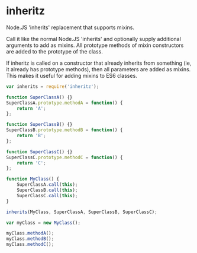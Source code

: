 # inheritz

Node.JS 'inherits' replacement that supports mixins.

Call it like the normal Node.JS 'inherits' and optionally supply additional arguments
to add as mixins.  All prototype methods of mixin constructors are added to the prototype
of the class.

If inheritz is called on a constructor that already inherits from something (ie, it already
has prototype methods), then all parameters are added as mixins.  This makes it useful for
adding mixins to ES6 classes.

```javascript
var inherits = require('inheritz');

function SuperClassA() {}
SuperClassA.prototype.methodA = function() {
	return 'A';
};

function SuperClassB() {}
SuperClassB.prototype.methodB = function() {
	return 'B';
};

function SuperClassC() {}
SuperClassC.prototype.methodC = function() {
	return 'C';
};

function MyClass() {
	SuperClassA.call(this);
	SuperClassB.call(this);
	SuperClassC.call(this);
}

inherits(MyClass, SuperClassA, SuperClassB, SuperClassC);

var myClass = new MyClass();

myClass.methodA();
myClass.methodB();
myClass.methodC();
```
